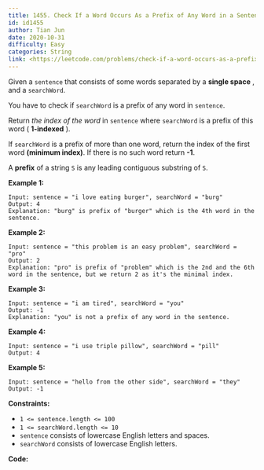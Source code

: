 ```yaml
---
title: 1455. Check If a Word Occurs As a Prefix of Any Word in a Sentence
id: id1455
author: Tian Jun
date: 2020-10-31
difficulty: Easy
categories: String
link: <https://leetcode.com/problems/check-if-a-word-occurs-as-a-prefix-of-any-word-in-a-sentence/description/>
---
```


Given a `sentence` that consists of some words separated by a  **single
space** , and a `searchWord`.

You have to check if `searchWord` is a prefix of any word in `sentence`.

Return _the index of the word_ in `sentence` where `searchWord` is a prefix of
this word ( **1-indexed** ).

If `searchWord` is a prefix of more than one word, return the index of the
first word **(minimum index)**. If there is no such word return **-1**.

A **prefix** of a string `S` is any leading contiguous substring of `S`.



**Example 1:**
            
	Input: sentence = "i love eating burger", searchWord = "burg"    
	Output: 4    
	Explanation: "burg" is prefix of "burger" which is the 4th word in the sentence.    

**Example 2:**
            
	Input: sentence = "this problem is an easy problem", searchWord = "pro"    
	Output: 2    
	Explanation: "pro" is prefix of "problem" which is the 2nd and the 6th word in the sentence, but we return 2 as it's the minimal index.    

**Example 3:**
            
	Input: sentence = "i am tired", searchWord = "you"    
	Output: -1    
	Explanation: "you" is not a prefix of any word in the sentence.    

**Example 4:**
            
	Input: sentence = "i use triple pillow", searchWord = "pill"    
	Output: 4    

**Example 5:**
            
	Input: sentence = "hello from the other side", searchWord = "they"    
	Output: -1    



**Constraints:**

  * `1 <= sentence.length <= 100`
  * `1 <= searchWord.length <= 10`
  * `sentence` consists of lowercase English letters and spaces.
  * `searchWord` consists of lowercase English letters.


**Code:**

